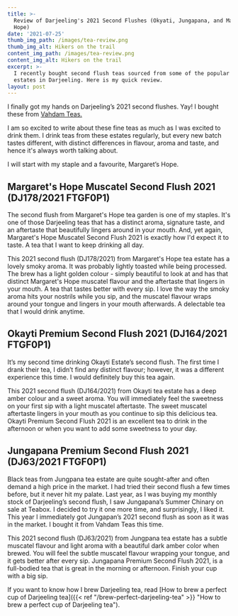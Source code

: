 ```yaml
---
title: >-
  Review of Darjeeling's 2021 Second Flushes (Okyati, Jungapana, and Margaret's
  Hope)
date: '2021-07-25'
thumb_img_path: /images/tea-review.png
thumb_img_alt: Hikers on the trail
content_img_path: /images/tea-review.png
content_img_alt: Hikers on the trail
excerpt: >-
  I recently bought second flush teas sourced from some of the popular tea
  estates in Darjeeling. Here is my quick review.
layout: post
---
```

I finally got my hands on Darjeeling’s 2021 second flushes. Yay! I bought these from <a href="https://www.vahdam.com" target="_blank">Vahdam Teas.</a>

I am so excited to write about these fine teas as much as I was excited to drink them. I drink teas from these estates regularly, but every new batch tastes different, with distinct differences in flavour, aroma and taste, and hence it's always worth talking about.

I will start with my staple and a favourite, Margaret’s Hope.

## Margaret's Hope Muscatel Second Flush 2021 (DJ178/2021 FTGF0P1)

The second flush from Margaret's Hope tea garden is one of my staples. It's one of those Darjeeling teas that has a distinct aroma, signature taste, and an aftertaste that beautifully lingers around in your mouth. And, yet again, Margaret's Hope Muscatel Second Flush 2021 is exactly how I'd expect it to taste. A tea that I want to keep drinking all day.

This 2021 second flush (DJ178/2021) from Margaret's Hope tea estate has a lovely smoky aroma. It was probably lightly toasted while being processed. The brew has a light golden colour - simply beautiful to look at and has that distinct Margaret's Hope muscatel flavour and the aftertaste that lingers in your mouth. A tea that tastes better with every sip. I love the way the smoky aroma hits your nostrils while you sip, and the muscatel flavour wraps around your tongue and lingers in your mouth afterwards. A delectable tea that I would drink anytime.

## Okayti Premium Second Flush 2021 (DJ164/2021 FTGF0P1)

It’s my second time drinking Okayti Estate’s second flush. The first time I drank their tea, I didn’t find any distinct flavour; however, it was a different experience this time. I would definitely buy this tea again.

This 2021 second flush (DJ164/2021) from Okayti tea estate has a deep amber colour and a sweet aroma. You will immediately feel the sweetness on your first sip with a light muscatel aftertaste. The sweet muscatel aftertaste lingers in your mouth as you continue to sip this delicious tea. Okayti Premium Second Flush 2021 is an excellent tea to drink in the afternoon or when you want to add some sweetness to your day.

## Jungapana Premium Second Flush 2021 (DJ63/2021 FTGF0P1)

Black teas from Jungpana tea estate are quite sought-after and often demand a high price in the market. I had tried their second flush a few times before, but it never hit my palate. Last year, as I was buying my monthly stock of Darjeeling’s second flush, I saw Jungapana’s Summer Chinary on sale at Teabox. I decided to try it one more time, and surprisingly, I liked it. This year I immediately got Jungapan’s 2021 second flush as soon as it was in the market. I bought it from Vahdam Teas this time.

This 2021 second flush (DJ63/2021) from Jungpana tea estate has a subtle muscatel flavour and light aroma with a beautiful dark amber color when brewed. You will feel the subtle muscatel flavour wrapping your tongue, and it gets better after every sip. Jungapana Premium Second Flush 2021, is a full-bodied tea that is great in the morning or afternoon. Finish your cup with a big sip.

If you want to know how I brew Darjeeling tea, read \[How to brew a perfect cup of Darjeeling tea]\({{< ref "/brew-perfect-darjeeling-tea" >}} "How to brew a perfect cup of Darjeeling tea").
